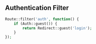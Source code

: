 Authentication Filter
--------------------
```php
Route::filter('auth', function() {
    if (Auth::guest()) {
        return Redirect::guest('login');
    }
});
```
